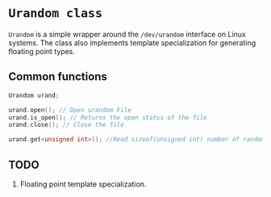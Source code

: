 # `Urandom class`

`Urandom` is a simple wrapper around the `/dev/urandom` interface on Linux systems. The class also implements template specialization for generating floating point types.

## Common functions

```c++
Urandom urand;

urand.open(); // Open urandom File
urand.is_open(); // Returns the open status of the file
urand.close(); // Close the file

urand.get<unsigned int>(); //Read sizeof(unsigned int) number of random bytes

```

## TODO 

1. Floating point  template specialization.
